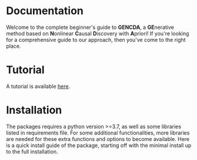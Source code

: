 # Documentation

Welcome to the complete beginner's guide to **GENCDA**, a **GE**nerative method based on **N**onlinear **C**ausal **D**iscovery with **A**priori! If you're looking for a comprehensive guide to our approach, then you've come to the right place. 

# Tutorial

A tutorial is available [here](https://github.com/marti5ini/GENCDA/blob/master/gencda.ipynb).

# Installation

The packages requires a python version >=3.7, as well as some libraries listed in requirements file. For some additional functionalities, more libraries are needed for these extra functions and options to become available. Here is a quick install guide of the package, starting off with the minimal install up to the full installation.



